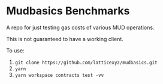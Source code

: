 # Mudbasics Benchmarks

A repo for just testing gas costs of various MUD operations.

This is not guaranteed to have a working client.

To use:

1. `git clone https://github.com/latticexyz/mudbasics.git`
2. `yarn`
3. `yarn workspace contracts test -vv`
